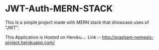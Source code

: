 # JWT-Auth-MERN-STACK
This Is a simple project made with MERN stack that showcase uses of "JWT".   

This Application is Hosted on Heroku....
Link :- http://prashant-nemesis-project.herokuapp.com/
